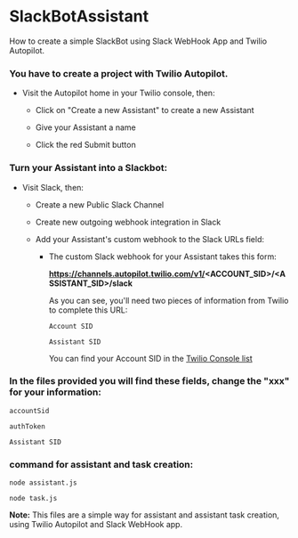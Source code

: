 # SlackBotAssistant

How to create a simple SlackBot using Slack WebHook App and Twilio Autopilot.


### You have to create a project with Twilio Autopilot.

- Visit the Autopilot home in your Twilio console, then:

  - Click on "Create a new Assistant" to create a new Assistant
  
  - Give your Assistant a name
  
  - Click the red Submit button
  

### Turn your Assistant into a Slackbot:

- Visit Slack, then:

  - Create a new Public Slack Channel
  
  - Create new outgoing webhook integration in Slack
  
  - Add your Assistant's custom webhook to the Slack URLs field:
  
    - The custom Slack webhook for your Assistant takes this form:

      **https://channels.autopilot.twilio.com/v1/<ACCOUNT_SID>/<ASSISTANT_SID>/slack**

      As you can see, you'll need two pieces of information from Twilio to complete this URL:

      ``` Account SID ```
      
      ``` Assistant SID ```
      
      You can find your Account SID in the [Twilio Console list](https://www.twilio.com/console/autopilot/list)



### In the files provided you will find these fields, change the "xxx" for your information:

  ``` accountSid ```
  
  ``` authToken ```
  
  ``` Assistant SID ```
  
  
  ### command for assistant and task creation:
  
  
   ``` node assistant.js ```
    
    
   ``` node task.js  ```
  
  **Note:**  This files are a simple way for assistant and assistant task creation, using Twilio Autopilot and Slack WebHook app.
